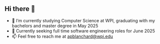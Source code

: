 ## Hi there 👋
- 🌱 I’m currently studying Computer Science at WPI, graduating with my bachelors and master degree in May 2025
- 🤔 Currently seeking full time software engineering roles for June 2025
- 📫 Feel free to reach me at apblanchard@wpi.edu 
  
